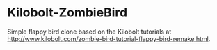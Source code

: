 # Kilobolt-ZombieBird
Simple flappy bird clone based on the Kilobolt tutorials at http://www.kilobolt.com/zombie-bird-tutorial-flappy-bird-remake.html.
